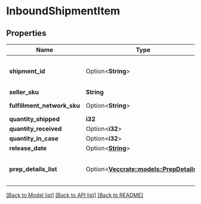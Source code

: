 # InboundShipmentItem

## Properties

Name | Type | Description | Notes
------------ | ------------- | ------------- | -------------
**shipment_id** | Option<**String**> | A shipment identifier originally returned by the createInboundShipmentPlan operation. | [optional]
**seller_sku** | **String** | The seller SKU of the item. | 
**fulfillment_network_sku** | Option<**String**> | Amazon's fulfillment network SKU of the item. | [optional]
**quantity_shipped** | **i32** | The item quantity. | 
**quantity_received** | Option<**i32**> | The item quantity. | [optional]
**quantity_in_case** | Option<**i32**> | The item quantity. | [optional]
**release_date** | Option<[**String**](string.md)> |  | [optional]
**prep_details_list** | Option<[**Vec<crate::models::PrepDetails>**](PrepDetails.md)> | A list of preparation instructions and who is responsible for that preparation. | [optional]

[[Back to Model list]](../README.md#documentation-for-models) [[Back to API list]](../README.md#documentation-for-api-endpoints) [[Back to README]](../README.md)


